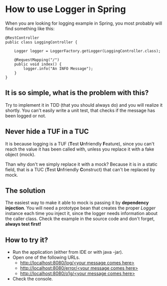 How to use Logger in Spring
===========================

When you are looking for logging example in Spring, you most probably will find something like this:
	
	@RestController
	public class LoggingController {	 
	
    	Logger logger = LoggerFactory.getLogger(LoggingController.class);
    	
    	@RequestMapping("/")
    	public void index() {
    		logger.info("An INFO Message");
    	}
    }

It is so simple, what is the problem with this?
-
Try to implement it in TDD (that you should always do) and you will realize it shortly. You can't easily write a unit test, that checks if the message has been logged or not.

Never hide a TUF in a TUC
-
It is because logging is a TUF (**T**est **U**nfriendly **F**eature), since you can't reach the value it has been called with, unless you replace it with a fake object (mock).

Than why don't we simply replace it with a mock? Because it is in a static field, that is a TUC (**T**est **U**nfriendly **C**onstruct) that can't be replaced by mock.

The solution
-
The easiest way to make it able to mock is passing it by **dependency injection**. You will need a prototype bean that creates the proper *Logger* instance each time you inject it, since the logger needs information about the caller class. Check the example in the source code and don't forget, **always test first!**

How to try it?
-

* Run the application (either from IDE or with java -jar).
* Open one of the following URLs.
    - <a href="http://localhost:8080/log/hello%20world" target="_blank">http://localhost:8080/log/&lt;your message comes here&gt;</a>
    - <a href="http://localhost:8080/error/hello%20world" target="_blank">http://localhost:8080/error/&lt;your message comes here&gt;</a>
    - <a href="http://localhost:8080/o1g/hello%20world" target="_blank">http://localhost:8080/o1g/&lt;your message comes here&gt;</a>
* Check the console.